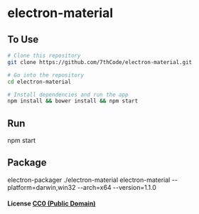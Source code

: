 # electron-material

## To Use

```bash
# Clone this repository
git clone https://github.com/7thCode/electron-material.git

# Go into the repository
cd electron-material

# Install dependencies and run the app
npm install && bower install && npm start
```

## Run

npm start

## Package

electron-packager ./electron-material electron-material --platform=darwin,win32 --arch=x64 --version=1.1.0

#### License [CC0 (Public Domain)](LICENSE.md)
